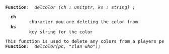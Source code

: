 <div class="mw-parser-output"><p><br />
<span id="bpdelcolor"></span>
</p>
<pre><b>Function:  </b><i>delcolor (ch&#160;: unitptr, ks&#160;: string)&#160;;</i>
</pre>
<pre>  <b>ch</b>
         character you are deleting the color from
  <b>ks</b>
         key string for the color
</pre>
<pre>This function is used to delete any colors from a players personal color list.
<b>Function:  </b><i>delcolor(pc, "clan_who");</i>
</pre></div>